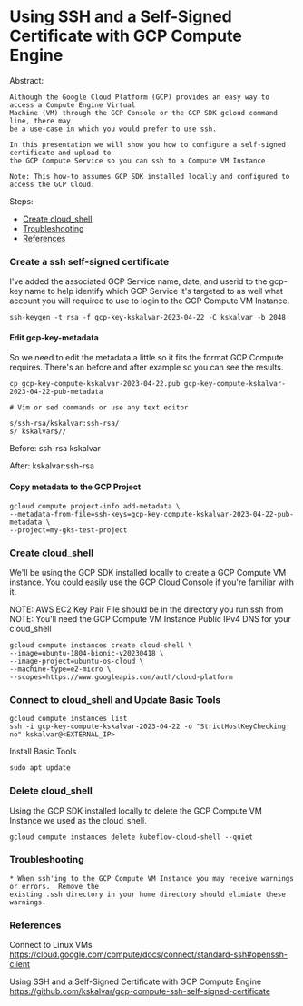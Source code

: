 Using SSH and a Self-Signed Certificate with GCP Compute Engine  
=======================================================
Abstract:
```
Although the Google Cloud Platform (GCP) provides an easy way to access a Compute Engine Virtual
Machine (VM) through the GCP Console or the GCP SDK gcloud command line, there may
be a use-case in which you would prefer to use ssh.

In this presentation we will show you how to configure a self-signed certificate and upload to
the GCP Compute Service so you can ssh to a Compute VM Instance
```
```
Note: This how-to assumes GCP SDK installed locally and configured to access the GCP Cloud.
```
Steps:  
* [Create cloud_shell](#Create-cloud_shell)
* [Troubleshooting](#Troubleshooting)
* [References](#References)


### Create a ssh self-signed certificate

I've added the associated GCP Service name, date, and userid to the gcp-key name to help identify
which GCP Service it's targeted to as well what account you will required to use to login to the
GCP Compute VM Instance.

```
ssh-keygen -t rsa -f gcp-key-kskalvar-2023-04-22 -C kskalvar -b 2048
```

#### Edit gcp-key-metadata

So we need to edit the metadata a little so it fits the format GCP Compute requires.  There's an
before and after example so you can see the results.

```
cp gcp-key-compute-kskalvar-2023-04-22.pub gcp-key-compute-kskalvar-2023-04-22-pub-metadata

# Vim or sed commands or use any text editor

s/ssh-rsa/kskalvar:ssh-rsa/
s/ kskalvar$//

```
Before:
ssh-rsa <key> kskalvar

After:
kskalvar:ssh-rsa <key>

#### Copy metadata to the GCP Project 

```
gcloud compute project-info add-metadata \
--metadata-from-file=ssh-keys=gcp-key-compute-kskalvar-2023-04-22-pub-metadata \
--project=my-gks-test-project

```
### Create cloud_shell
We'll be using the GCP SDK installed locally to create a GCP Compute VM instance.  You could
easily use the GCP Cloud Console if you're familiar with it.

NOTE: AWS EC2 Key Pair File should be in the directory you run ssh from  
NOTE: You'll need the GCP Compute VM Instance Public IPv4 DNS for your cloud_shell

```
gcloud compute instances create cloud-shell \
--image=ubuntu-1804-bionic-v20230418 \
--image-project=ubuntu-os-cloud \
--machine-type=e2-micro \
--scopes=https://www.googleapis.com/auth/cloud-platform

```
### Connect to cloud_shell and Update Basic Tools

```
gcloud compute instances list
ssh -i gcp-key-compute-kskalvar-2023-04-22 -o "StrictHostKeyChecking no" kskalvar@<EXTERNAL_IP>

```
Install Basic Tools
```
sudo apt update

```
### Delete cloud_shell
Using the GCP SDK installed locally to delete the GCP Compute VM Instance we used as the cloud_shell.
```
gcloud compute instances delete kubeflow-cloud-shell --quiet  
```
### Troubleshooting

```
* When ssh'ing to the GCP Compute VM Instance you may receive warnings or errors.  Remove the
existing .ssh directory in your home directory should elimiate these warnings.
```

### References

Connect to Linux VMs
https://cloud.google.com/compute/docs/connect/standard-ssh#openssh-client

Using SSH and a Self-Signed Certificate with GCP Compute Engine
https://github.com/kskalvar/gcp-compute-ssh-self-signed-certificate


